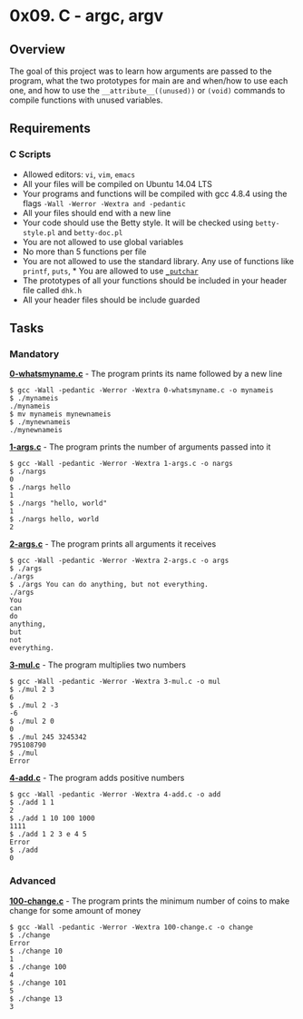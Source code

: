 # 0x09. C - argc, argv

## Overview
The goal of this project was to learn how arguments are passed to the program, what the two prototypes for main are and when/how to use each one, and how to use the `__attribute__((unused))` or `(void)` commands to compile functions with unused variables.

## Requirements
### C Scripts
* Allowed editors: `vi`, `vim`, `emacs`
* All your files will be compiled on Ubuntu 14.04 LTS
* Your programs and functions will be compiled with gcc 4.8.4 using the flags `-Wall -Werror -Wextra and -pedantic`
* All your files should end with a new line
* Your code should use the Betty style. It will be checked using `betty-style.pl` and `betty-doc.pl`
* You are not allowed to use global variables
* No more than 5 functions per file
* You are not allowed to use the standard library. Any use of functions like `printf`, `puts`, * You are allowed to use [`_putchar`](https://github.com/dhkschool/_putchar.c/blob/master/_putchar.c)
* The prototypes of all your functions should be included in your header file called `dhk.h`
* All your header files should be include guarded

## Tasks
### Mandatory
**[0-whatsmyname.c](0-whatsmyname.c)** - The program prints its name followed by a new line
```
$ gcc -Wall -pedantic -Werror -Wextra 0-whatsmyname.c -o mynameis
$ ./mynameis
./mynameis
$ mv mynameis mynewnameis
$ ./mynewnameis
./mynewnameis
```

**[1-args.c](1-args.c)** - The program prints the number of arguments passed into it
```
$ gcc -Wall -pedantic -Werror -Wextra 1-args.c -o nargs
$ ./nargs
0
$ ./nargs hello
1
$ ./nargs "hello, world"
1
$ ./nargs hello, world
2
```

**[2-args.c](2-args.c)** - The program prints all arguments it receives
```
$ gcc -Wall -pedantic -Werror -Wextra 2-args.c -o args
$ ./args
./args
$ ./args You can do anything, but not everything.
./args
You
can
do
anything,
but
not
everything.
```

**[3-mul.c](3-mul.c)** - The program multiplies two numbers
```
$ gcc -Wall -pedantic -Werror -Wextra 3-mul.c -o mul
$ ./mul 2 3
6
$ ./mul 2 -3
-6
$ ./mul 2 0
0
$ ./mul 245 3245342
795108790
$ ./mul
Error
```

**[4-add.c](4-add.c)** - The program adds positive numbers
```
$ gcc -Wall -pedantic -Werror -Wextra 4-add.c -o add
$ ./add 1 1
2
$ ./add 1 10 100 1000
1111
$ ./add 1 2 3 e 4 5
Error
$ ./add
0
```

### Advanced
**[100-change.c](100-change.c)** - The program prints the minimum number of coins to make change for some amount of money
```
$ gcc -Wall -pedantic -Werror -Wextra 100-change.c -o change
$ ./change
Error
$ ./change 10
1
$ ./change 100
4
$ ./change 101
5
$ ./change 13
3
```

